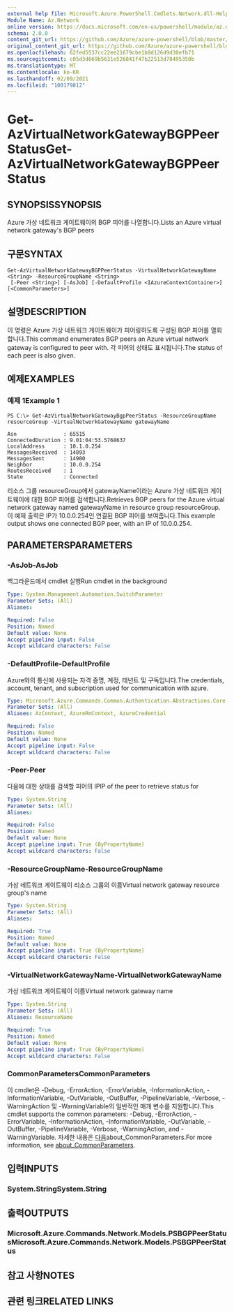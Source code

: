 ```yaml
---
external help file: Microsoft.Azure.PowerShell.Cmdlets.Network.dll-Help.xml
Module Name: Az.Network
online version: https://docs.microsoft.com/en-us/powershell/module/az.network/get-azvirtualnetworkgatewaybgppeerstatus
schema: 2.0.0
content_git_url: https://github.com/Azure/azure-powershell/blob/master/src/Network/Network/help/Get-AzVirtualNetworkGatewayBGPPeerStatus.md
original_content_git_url: https://github.com/Azure/azure-powershell/blob/master/src/Network/Network/help/Get-AzVirtualNetworkGatewayBGPPeerStatus.md
ms.openlocfilehash: 62fed5537cc22ee21679cbe1b8d126d9d30efb71
ms.sourcegitcommit: c05d3d669b5631e526841f47b22513d78495350b
ms.translationtype: MT
ms.contentlocale: ko-KR
ms.lasthandoff: 02/09/2021
ms.locfileid: "100179812"
---
```

# <span data-ttu-id="cf6f1-101">Get-AzVirtualNetworkGatewayBGPPeerStatus</span><span class="sxs-lookup"><span data-stu-id="cf6f1-101">Get-AzVirtualNetworkGatewayBGPPeerStatus</span></span>

## <span data-ttu-id="cf6f1-102">SYNOPSIS</span><span class="sxs-lookup"><span data-stu-id="cf6f1-102">SYNOPSIS</span></span>
<span data-ttu-id="cf6f1-103">Azure 가상 네트워크 게이트웨이의 BGP 피어를 나열합니다.</span><span class="sxs-lookup"><span data-stu-id="cf6f1-103">Lists an Azure virtual network gateway's BGP peers</span></span>

## <span data-ttu-id="cf6f1-104">구문</span><span class="sxs-lookup"><span data-stu-id="cf6f1-104">SYNTAX</span></span>

```
Get-AzVirtualNetworkGatewayBGPPeerStatus -VirtualNetworkGatewayName <String> -ResourceGroupName <String>
 [-Peer <String>] [-AsJob] [-DefaultProfile <IAzureContextContainer>] [<CommonParameters>]
```

## <span data-ttu-id="cf6f1-105">설명</span><span class="sxs-lookup"><span data-stu-id="cf6f1-105">DESCRIPTION</span></span>
<span data-ttu-id="cf6f1-106">이 명령은 Azure 가상 네트워크 게이트웨이가 피어링하도록 구성된 BGP 피어를 열회합니다.</span><span class="sxs-lookup"><span data-stu-id="cf6f1-106">This command enumerates BGP peers an Azure virtual network gateway is configured to peer with.</span></span> <span data-ttu-id="cf6f1-107">각 피어의 상태도 표시됩니다.</span><span class="sxs-lookup"><span data-stu-id="cf6f1-107">The status of each peer is also given.</span></span>

## <span data-ttu-id="cf6f1-108">예제</span><span class="sxs-lookup"><span data-stu-id="cf6f1-108">EXAMPLES</span></span>

### <span data-ttu-id="cf6f1-109">예제 1</span><span class="sxs-lookup"><span data-stu-id="cf6f1-109">Example 1</span></span>
```
PS C:\> Get-AzVirtualNetworkGatewayBgpPeerStatus -ResourceGroupName resourceGroup -VirtualNetworkGatewayName gatewayName

Asn               : 65515
ConnectedDuration : 9.01:04:53.5768637
LocalAddress      : 10.1.0.254
MessagesReceived  : 14893
MessagesSent      : 14900
Neighbor          : 10.0.0.254
RoutesReceived    : 1
State             : Connected
```

<span data-ttu-id="cf6f1-110">리소스 그룹 resourceGroup에서 gatewayName이라는 Azure 가상 네트워크 게이트웨이에 대한 BGP 피어를 검색합니다.</span><span class="sxs-lookup"><span data-stu-id="cf6f1-110">Retrieves BGP peers for the Azure virtual network gateway named gatewayName in resource group resourceGroup.</span></span>
<span data-ttu-id="cf6f1-111">이 예제 출력은 IP가 10.0.0.254인 연결된 BGP 피어를 보여줍니다.</span><span class="sxs-lookup"><span data-stu-id="cf6f1-111">This example output shows one connected BGP peer, with an IP of 10.0.0.254.</span></span>

## <span data-ttu-id="cf6f1-112">PARAMETERS</span><span class="sxs-lookup"><span data-stu-id="cf6f1-112">PARAMETERS</span></span>

### <span data-ttu-id="cf6f1-113">-AsJob</span><span class="sxs-lookup"><span data-stu-id="cf6f1-113">-AsJob</span></span>
<span data-ttu-id="cf6f1-114">백그라운드에서 cmdlet 실행</span><span class="sxs-lookup"><span data-stu-id="cf6f1-114">Run cmdlet in the background</span></span>

```yaml
Type: System.Management.Automation.SwitchParameter
Parameter Sets: (All)
Aliases:

Required: False
Position: Named
Default value: None
Accept pipeline input: False
Accept wildcard characters: False
```

### <span data-ttu-id="cf6f1-115">-DefaultProfile</span><span class="sxs-lookup"><span data-stu-id="cf6f1-115">-DefaultProfile</span></span>
<span data-ttu-id="cf6f1-116">Azure와의 통신에 사용되는 자격 증명, 계정, 테넌트 및 구독입니다.</span><span class="sxs-lookup"><span data-stu-id="cf6f1-116">The credentials, account, tenant, and subscription used for communication with azure.</span></span>

```yaml
Type: Microsoft.Azure.Commands.Common.Authentication.Abstractions.Core.IAzureContextContainer
Parameter Sets: (All)
Aliases: AzContext, AzureRmContext, AzureCredential

Required: False
Position: Named
Default value: None
Accept pipeline input: False
Accept wildcard characters: False
```

### <span data-ttu-id="cf6f1-117">-Peer</span><span class="sxs-lookup"><span data-stu-id="cf6f1-117">-Peer</span></span>
<span data-ttu-id="cf6f1-118">다음에 대한 상태를 검색할 피어의 IP</span><span class="sxs-lookup"><span data-stu-id="cf6f1-118">IP of the peer to retrieve status for</span></span>

```yaml
Type: System.String
Parameter Sets: (All)
Aliases:

Required: False
Position: Named
Default value: None
Accept pipeline input: True (ByPropertyName)
Accept wildcard characters: False
```

### <span data-ttu-id="cf6f1-119">-ResourceGroupName</span><span class="sxs-lookup"><span data-stu-id="cf6f1-119">-ResourceGroupName</span></span>
<span data-ttu-id="cf6f1-120">가상 네트워크 게이트웨이 리소스 그룹의 이름</span><span class="sxs-lookup"><span data-stu-id="cf6f1-120">Virtual network gateway resource group's name</span></span>

```yaml
Type: System.String
Parameter Sets: (All)
Aliases:

Required: True
Position: Named
Default value: None
Accept pipeline input: True (ByPropertyName)
Accept wildcard characters: False
```

### <span data-ttu-id="cf6f1-121">-VirtualNetworkGatewayName</span><span class="sxs-lookup"><span data-stu-id="cf6f1-121">-VirtualNetworkGatewayName</span></span>
<span data-ttu-id="cf6f1-122">가상 네트워크 게이트웨이 이름</span><span class="sxs-lookup"><span data-stu-id="cf6f1-122">Virtual network gateway name</span></span>

```yaml
Type: System.String
Parameter Sets: (All)
Aliases: ResourceName

Required: True
Position: Named
Default value: None
Accept pipeline input: True (ByPropertyName)
Accept wildcard characters: False
```

### <span data-ttu-id="cf6f1-123">CommonParameters</span><span class="sxs-lookup"><span data-stu-id="cf6f1-123">CommonParameters</span></span>
<span data-ttu-id="cf6f1-124">이 cmdlet은 -Debug, -ErrorAction, -ErrorVariable, -InformationAction, -InformationVariable, -OutVariable, -OutBuffer, -PipelineVariable, -Verbose, -WarningAction 및 -WarningVariable의 일반적인 매개 변수를 지원합니다.</span><span class="sxs-lookup"><span data-stu-id="cf6f1-124">This cmdlet supports the common parameters: -Debug, -ErrorAction, -ErrorVariable, -InformationAction, -InformationVariable, -OutVariable, -OutBuffer, -PipelineVariable, -Verbose, -WarningAction, and -WarningVariable.</span></span> <span data-ttu-id="cf6f1-125">자세한 내용은 [다음](http://go.microsoft.com/fwlink/?LinkID=113216)about_CommonParameters.</span><span class="sxs-lookup"><span data-stu-id="cf6f1-125">For more information, see [about_CommonParameters](http://go.microsoft.com/fwlink/?LinkID=113216).</span></span>

## <span data-ttu-id="cf6f1-126">입력</span><span class="sxs-lookup"><span data-stu-id="cf6f1-126">INPUTS</span></span>

### <span data-ttu-id="cf6f1-127">System.String</span><span class="sxs-lookup"><span data-stu-id="cf6f1-127">System.String</span></span>

## <span data-ttu-id="cf6f1-128">출력</span><span class="sxs-lookup"><span data-stu-id="cf6f1-128">OUTPUTS</span></span>

### <span data-ttu-id="cf6f1-129">Microsoft.Azure.Commands.Network.Models.PSBGPPeerStatus</span><span class="sxs-lookup"><span data-stu-id="cf6f1-129">Microsoft.Azure.Commands.Network.Models.PSBGPPeerStatus</span></span>

## <span data-ttu-id="cf6f1-130">참고 사항</span><span class="sxs-lookup"><span data-stu-id="cf6f1-130">NOTES</span></span>

## <span data-ttu-id="cf6f1-131">관련 링크</span><span class="sxs-lookup"><span data-stu-id="cf6f1-131">RELATED LINKS</span></span>
